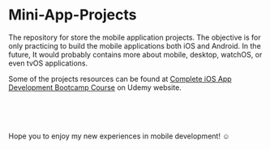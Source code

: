 # Mini-App-Projects

The repository for store the mobile application projects. The objective is for only practicing to build the mobile applications both iOS and Android. In the future, It would probably contains more about mobile, desktop, watchOS, or even tvOS applications.

Some of the projects resources can be found at [Complete iOS App Development Bootcamp Course](https://www.udemy.com/course/ios-13-app-development-bootcamp/) on Udemy website.

</br>
</br>
</br>

Hope you to enjoy my new experiences in mobile development! ☺️
